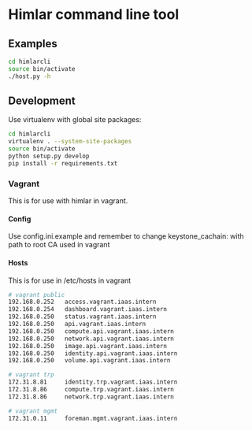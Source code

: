 # Himlar command line tool

## Examples

```bash
cd himlarcli
source bin/activate
./host.py -h
```

## Development

Use virtualenv with global site packages:

```bash
cd himlarcli
virtualenv . --system-site-packages
source bin/activate
python setup.py develop
pip install -r requirements.txt
```

### Vagrant

This is for use with himlar in vagrant.

#### Config

Use config.ini.example and remember to change keystone_cachain: with
path to root CA used in vagrant

#### Hosts

This is for use in /etc/hosts in vagrant

```bash
# vagrant public
192.168.0.252   access.vagrant.iaas.intern
192.168.0.254   dashboard.vagrant.iaas.intern
192.168.0.250   status.vagrant.iaas.intern
192.168.0.250   api.vagrant.iaas.intern
192.168.0.250   compute.api.vagrant.iaas.intern
192.168.0.250   network.api.vagrant.iaas.intern
192.168.0.250   image.api.vagrant.iaas.intern
192.168.0.250   identity.api.vagrant.iaas.intern
192.168.0.250   volume.api.vagrant.iaas.intern

# vagrant trp
172.31.8.81     identity.trp.vagrant.iaas.intern
172.31.8.86     compute.trp.vagrant.iaas.intern
172.31.8.86     network.trp.vagrant.iaas.intern

# vagrant mgmt
172.31.0.11     foreman.mgmt.vagrant.iaas.intern
```
